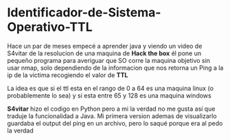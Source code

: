 # Identificador-de-Sistema-Operativo-TTL

<p>Hace un par de meses empecé a aprender java y viendo un video de S4vitar de la resolucion de una maquina de <strong>Hack the box</strong> él pone un pequeño programa para averiguar que SO corre la maquina objetivo sin usar nmap, solo dependiendo de la informacion que nos retorna un Ping a la ip de la victima recogiendo el valor de <strong>TTL</strong>

<p>La idea es que si el ttl esta en el rango de 0 a 64 es una maquina linux (o probablemente lo sea) y si esta entre 65 y 128 es una maquina windows</p>

<p><strong>S4vitar</strong> hizo el codigo en Python pero a mi la verdad no me gusta así que traduje la funcionalidad a Java. Mi primera version ademas de visualizarlo guardaba el output del ping en un archivo, pero lo saqué porque era al pedo la verdad</p>
